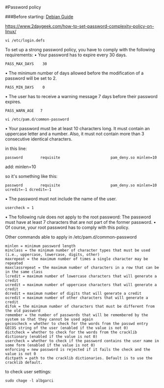#Password policy

###Before starting: [Debian Guide](https://www.debian.org/doc/manuals/securing-debian-manual/ch04s11.es.html)


https://www.2daygeek.com/how-to-set-password-complexity-policy-on-linux/

```
vi /etc/login.defs
```

To set up a strong password policy, you have to comply with the following requirements:
• Your password has to expire every 30 days.
```
PASS_MAX_DAYS    30
```

• The minimum number of days allowed before the modification of a password will
be set to 2.
```
PASS_MIN_DAYS    0
```

• The user has to receive a warning message 7 days before their password expires.
```
PASS_WARN_AGE   7
```

```
vi /etc/pam.d/common-password
```
• Your password must be at least 10 characters long. It must contain an uppercase
letter and a number. Also, it must not contain more than 3 consecutive identical
characters.

in this line:
```
password        requisite                       pam_deny.so minlen=10
```

add: minlen=10

so it's something like this:
```
password        requisite                       pam_deny.so minlen=10 ucredit=-1 dcredit=-1
```

• The password must not include the name of the user.
```
usercheck = 1
```
• The following rule does not apply to the root password: The password must have
at least 7 characters that are not part of the former password.
• Of course, your root password has to comply with this policy.


Other commands able to apply in /etc/pam.d/common-password
```
minlen = minimum password length
minclass = the minimum number of character types that must be used (i.e., uppercase, lowercase, digits, other)
maxrepeat = the maximum number of times a single character may be repeated
maxclassrepeat = the maximum number of characters in a row that can be in the same class
lcredit = maximum number of lowercase characters that will generate a credit
ucredit = maximum number of uppercase characters that will generate a credit
dcredit = maximum number of digits that will generate a credit
ocredit = maximum number of other characters that will generate a credit
difok = the minimum number of characters that must be different from the old password
remember = the number of passwords that will be remembered by the system so that they cannot be used again
gecoscheck = whether to check for the words from the passwd entry GECOS string of the user (enabled if the value is not 0)
dictcheck = whether to check for the words from the cracklib dictionary (enabled if the value is not 0)
usercheck = whether to check if the password contains the user name in some form (enabled if the value is not 0)
enforcing = new password is rejected if it fails the check and the value is not 0
dictpath = path to the cracklib dictionaries. Default is to use the cracklib default.
```


to check user settings:
```
sudo chage -l albgarci
```

